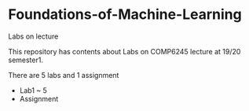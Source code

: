 # Foundations-of-Machine-Learning
Labs on lecture

This repository has contents about Labs on COMP6245 lecture at 19/20 semester1.

There are 5 labs and 1 assignment
- Lab1 ~ 5
- Assignment